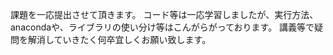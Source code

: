  課題を一応提出させて頂きます。
コード等は一応学習しましたが、実行方法、anacondaや、ライブラリの使い分け等はこんがらがっております。
講義等で疑問を解消していきたく何卒宜しくお願い致します。
